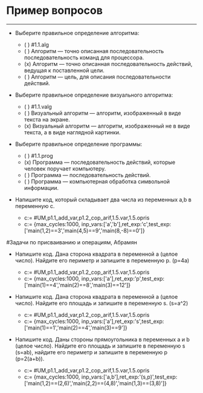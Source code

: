 # Пример вопросов

---
* Выберите правильное определение алгоритма:
    - ( ) #1.1.alg
    - ( ) Алгоритм — точно описанная последовательность последовательность команд для процессора.
    - (x) Алгоритм — точно описанная последовательность действий, ведущая к поставленной цели.
    - ( ) Алгоритм — цель, для описания последовательности действий.

* Выберите правильное определение визуального алгоритма:
    - ( ) #1.1.valg
    - ( ) Визуальный алгоритм — алгоритм, изображенный в виде текста на экране.
    - (x) Визуальный алгоритм — алгоритм, изображенный не в виде текста, а в виде наглядной картинки.

* Выберите правильное определение программы:    
    - ( ) #1.1.prog
    - (x) Программа — последовательность действий, которые человек поручает компьютеру.
    - ( ) Программа — последовательность действий.
    - ( ) Программа — компьютерная обработка символьной информации.
    
* Напишите код, который складывает два числа из переменных a,b в переменную c.
    - c:= #UM,p1.1_add_var,p1.2_сop_arif,1.5.var,1.5.opris
    - c:= {max_cycles:1000, inp_vars:['a','b'],ret_exp:'c',test_exp:['main(1,2)==3','main(4,5)==9','main(8,-8)==0']}
	
#Задачи по присваиванию и операциям, Абрамян

* Напишите код. Дана сторона квадрата в переменной а (целое число). Найдите его периметр и запишите в переменную p. (p=4a)
    - c:= #UM,p1.1_add_var,p1.2_сop_arif,1.5.var,1.5.opris
    - c:= {max_cycles:1000, inp_vars:['a'],ret_exp:'p',test_exp:['main(1)==4','main(2)==8','main(3)==12']}

* Напишите код. Дана сторона квадрата в переменной а (целое число). Найдите его площадь и запишите в переменную s. (s=a\^2)
    - c:= #UM,p1.1_add_var,p1.2_сop_arif,1.5.var,1.5.opris
    - c:= {max_cycles:1000, inp_vars:['a'],ret_exp:'s',test_exp:['main(1)==1','main(2)==4','main(3)==9']}
	
* Напишите код. Даны стороны прямоугольника в переменных а и b (целое число). Найдите его площадь и запишите в переменную s (s=ab), найдите его периметр и запишите в переменную p (p=2(a+b)).
    - c:= #UM,p1.1_add_var,p1.2_сop_arif,1.5.var,1.5.opris
    - c:= {max_cycles:1000, inp_vars:['a,b'],ret_exp:'(s,p)',test_exp:['main(1,2)==(2,6)','main(2,2)==(4,8)','main(1,3)==(3,8)']}